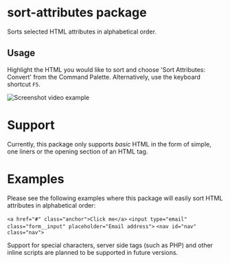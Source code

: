 # sort-attributes package

Sorts selected HTML attributes in alphabetical order.

## Usage

Highlight the HTML you would like to sort and choose 'Sort Attributes: Convert'
from the Command Palette. Alternatively, use the keyboard shortcut `F5`.

![Screenshot video example](https://cloud.githubusercontent.com/assets/9773040/13718309/b4ce728c-e7e0-11e5-867f-3d2866b09669.gif)

# Support

Currently, this package only supports _basic_ HTML in the form of simple, one
liners or the opening section of an HTML tag.

# Examples

Please see the following examples where this package will easily sort HTML
attributes in alphabetical order:

`<a href="#" class="anchor">Click me</a>`
`<input type="email" class="form__input" placeholder="Email address">`
`<nav id="nav" class="nav">`

Support for special characters, server side tags (such as PHP) and other inline
scripts are planned to be supported in future versions.
